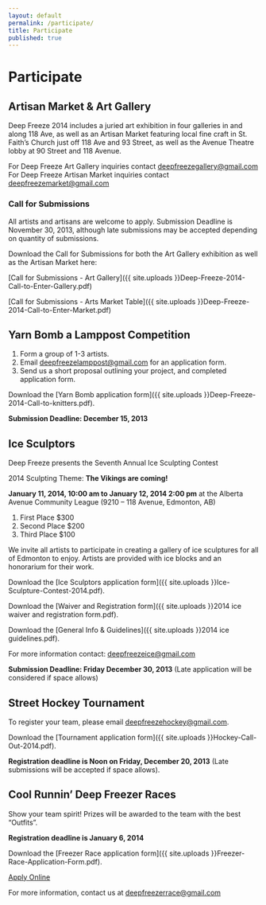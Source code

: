 ```yaml
---
layout: default
permalink: /participate/
title: Participate
published: true
---
```


# Participate

<!-- ## The Mummers Play Challenge

The Mummers Play Challenge is the contest for community people to form teams and, yes, write their own 15-20 minute play in rhyming verse for fun and prizes. Each team will present their performance on both Saturday and Sunday, at the Avenue Theatre.

To sign up, [download the application]({{ site.uploads }}AAMCEntryForm.pdf) form and drop it off at The Carrot Coffeehouse.

[Check out the full information on the Mummer Play Challenge here](/whats-on/mummers/) 
-->

## Artisan Market & Art Gallery

Deep Freeze 2014 includes a juried art exhibition in four galleries in and along 118 Ave, as well as an Artisan Market featuring local fine craft in St. Faith’s Church just off 118 Ave and 93 Street, as well as the Avenue Theatre lobby at 90 Street and 118 Avenue.

For Deep Freeze Art Gallery inquiries contact deepfreezegallery@gmail.com
For Deep Freeze Artisan Market inquiries contact deepfreezemarket@gmail.com


### Call for Submissions

All artists and artisans are welcome to apply. Submission Deadline is November 30, 2013, although late submissions may be accepted depending on quantity of submissions.

Download the Call for Submissions for both the Art Gallery exhibition as well as the Artisan Market here:

[Call for Submissions - Art Gallery]({{ site.uploads }}Deep-Freeze-2014-Call-to-Enter-Gallery.pdf)

[Call for Submissions - Arts Market Table]({{ site.uploads }}Deep-Freeze-2014-Call-to-Enter-Market.pdf)


## Yarn Bomb a Lamppost Competition

1. Form a group of 1-3 artists.
2. Email <deepfreezelamppost@gmail.com> for an application form.
3. Send us a short proposal outlining your project, and completed application form.

Download the [Yarn Bomb application form]({{ site.uploads }}Deep-Freeze-2014-Call-to-knitters.pdf).

**Submission Deadline: December 15, 2013**



## Ice Sculptors

Deep Freeze presents the Seventh Annual Ice Sculpting Contest

2014 Sculpting Theme: **The Vikings are coming!**

**January 11, 2014, 10:00 am to January 12, 2014 2:00 pm** at the Alberta Avenue Community League (9210 – 118 Avenue, Edmonton, AB)

1. First Place $300
1. Second Place $200
1. Third Place $100

We invite all artists to participate in creating a gallery of ice sculptures for all of Edmonton to enjoy. Artists are provided with ice blocks and an honorarium for their work.

Download the [Ice Sculptors application form]({{ site.uploads }}Ice-Sculpture-Contest-2014.pdf).

Download the [Waiver and Registration form]({{ site.uploads }}2014 ice waiver and registration form.pdf).

Download the [General Info & Guidelines]({{ site.uploads }}2014 ice guidelines.pdf).

For more information contact: <deepfreezeice@gmail.com>

**Submission Deadline: Friday December 30, 2013** (Late application will be considered if space allows)


## Street Hockey Tournament

To register your team, please email <deepfreezehockey@gmail.com>.

Download the [Tournament application form]({{ site.uploads }}Hockey-Call-Out-2014.pdf).

**Registration deadline is Noon on Friday, December 20, 2013** (Late submissions will be accepted if space allows).



## Cool Runnin’ Deep Freezer Races

Show your team spirit! Prizes will be awarded to the team with the best “Outfits”.

**Registration deadline is January 6, 2014**

Download the [Freezer Race application form]({{ site.uploads }}Freezer-Race-Application-Form.pdf).

<a class="button small" href="/whats-on/freezer-race/apply/">Apply Online</a>

For more information, contact us at <deepfreezerrace@gmail.com>